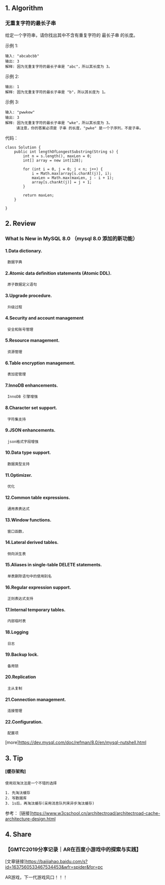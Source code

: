 ##  1. Algorithm 

### 无重复字符的最长子串

给定一个字符串，请你找出其中不含有重复字符的 最长子串 的长度。

示例 1:

```
输入: "abcabcbb"
输出: 3 
解释: 因为无重复字符的最长子串是 "abc"，所以其长度为 3。
```

示例 2:

```输入: "bbbbb"
输出: 1
解释: 因为无重复字符的最长子串是 "b"，所以其长度为 1。
```
示例 3:

```
输入: "pwwkew"
输出: 3
解释: 因为无重复字符的最长子串是 "wke"，所以其长度为 3。
     请注意，你的答案必须是 子串 的长度，"pwke" 是一个子序列，不是子串。
```
代码：
```
class Solution {
    public int lengthOfLongestSubstring(String s) {
        int n = s.length(), maxLen = 0;
        int[] array = new int[128];
        
        for (int i = 0, j = 0; j < n; j++) {
            i = Math.max(array[s.charAt(j)], i);
            maxLen = Math.max(maxLen, j - i + 1);
            array[s.charAt(j)] = j + 1;
        }
        
        return maxLen;
    }

}
```

## 2. Review

### What Is New in MySQL 8.0 （mysql 8.0 添加的新功能）

#### 1.Data dictionary.
     数据字典
#### 2.Atomic data definition statements (Atomic DDL).
     原子数据定义语句
#### 3.Upgrade procedure.
     升级过程
#### 4.Security and account management
     安全和账号管理
#### 5.Resource management.
     资源管理
#### 6.Table encryption management.
     表加密管理
#### 7.InnoDB enhancements. 
     InnoDB 引擎增强
#### 8.Character set support. 
     字符集支持
#### 9.JSON enhancements. 
     json格式字段增强
#### 10.Data type support.  
     数据类型支持
#### 11.Optimizer.
     优化
#### 12.Common table expressions.
     通用表表达式
#### 13.Window functions. 
     窗口函数， 
#### 14.Lateral derived tables. 
     侧向派生表
#### 15.Aliases in single-table DELETE statements. 
     单表删除语句中的使用别名
#### 16.Regular expression support. 
     正则表达式支持
#### 17.Internal temporary tables. 
     内部临时表
#### 18.Logging
     日志
#### 19.Backup lock. 
     备用锁
#### 20.Replication
     主从复制
#### 21.Connection management. 
     连接管理
#### 22.Configuration.
     配置项
[more]https://dev.mysql.com/doc/refman/8.0/en/mysql-nutshell.html

## 3. Tip

#### [缓存架构]

    使用双淘汰法是一个不错的选择
    
    1. 先淘汰缓存
    2. 写数据库
    3. 1s后，再淘汰缓存(采用消息队列来异步淘汰缓存)
    
参考：
[链接]https://www.w3cschool.cn/architectroad/architectroad-cache-architecture-design.html

## 4. Share

### 【GMTC2019分享记录｜AR在百度小游戏中的探索与实践】

[文章链接]https://baijiahao.baidu.com/s?id=1637560533467534453&wfr=spider&for=pc
    
AR游戏，下一代游戏风口！！！
    


